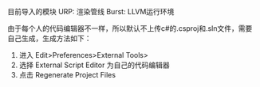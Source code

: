 目前导入的模块
    URP: 渲染管线
    Burst: LLVM运行环境

由于每个人的代码编辑器不一样，所以默认不上传c#的.csproj和.sln文件，需要自己生成，生成方法如下：
1. 进入 Edit>Preferences>External Tools> 
2. 选择 External Script Editor 为自己的代码编辑器
3. 点击 Regenerate Project Files